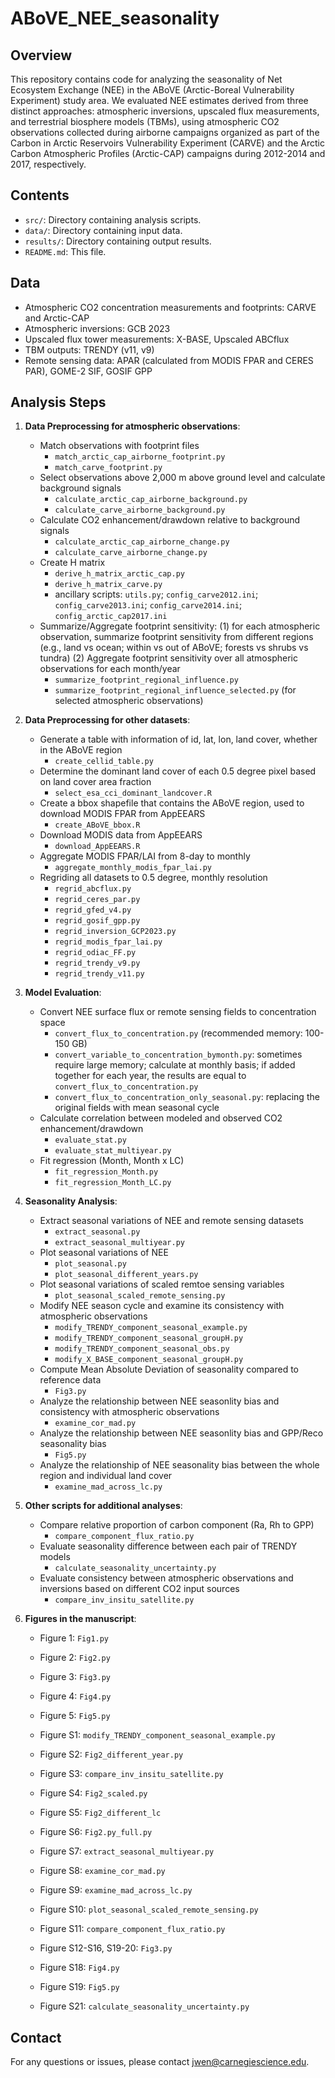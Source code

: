 # ABoVE_NEE_seasonality

## Overview

This repository contains code for analyzing the seasonality of Net Ecosystem Exchange (NEE) in the ABoVE (Arctic-Boreal Vulnerability Experiment) study area. We evaluated NEE estimates derived from three distinct approaches: atmospheric inversions, upscaled flux measurements, and terrestrial biosphere models (TBMs), using atmospheric CO2 observations collected during airborne campaigns organized as part of the Carbon in Arctic Reservoirs Vulnerability Experiment (CARVE) and the Arctic Carbon Atmospheric Profiles (Arctic-CAP) campaigns during 2012-2014 and 2017, respectively.

## Contents

- `src/`: Directory containing analysis scripts.
- `data/`: Directory containing input data.
- `results/`: Directory containing output results.
- `README.md`: This file.

## Data
- Atmospheric CO2 concentration measurements and footprints: CARVE and Arctic-CAP
- Atmospheric inversions: GCB 2023
- Upscaled flux tower measurements: X-BASE, Upscaled ABCflux
- TBM outputs: TRENDY (v11, v9)
- Remote sensing data: APAR (calculated from MODIS FPAR and CERES PAR), GOME-2 SIF, GOSIF GPP

## Analysis Steps

1. **Data Preprocessing for atmospheric observations**: 
    - Match observations with footprint files
        - `match_arctic_cap_airborne_footprint.py`
        - `match_carve_footprint.py`
    - Select observations above 2,000 m above ground level and calculate background signals
        - `calculate_arctic_cap_airborne_background.py`
        - `calculate_carve_airborne_background.py`
    - Calculate CO2 enhancement/drawdown relative to background signals
        - `calculate_arctic_cap_airborne_change.py`
        - `calculate_carve_airborne_change.py`
    - Create H matrix
        - `derive_h_matrix_arctic_cap.py`
        - `derive_h_matrix_carve.py`
        - ancillary scripts: `utils.py`; `config_carve2012.ini`; `config_carve2013.ini`; `config_carve2014.ini`; `config_arctic_cap2017.ini`
    - Summarize/Aggregate footprint sensitivity: 
    (1) for each atmospheric observation, summarize footprint sensitivity from different regions (e.g., land vs ocean; within vs out of ABoVE; forests vs shrubs vs tundra)
    (2) Aggregate footprint sensitivity over all atmospheric observations for each month/year
        - `summarize_footprint_regional_influence.py`
        - `summarize_footprint_regional_influence_selected.py` (for selected atmospheric observations)

2. **Data Preprocessing for other datasets**: 
    - Generate a table with information of id, lat, lon, land cover, whether in the ABoVE region
        - `create_cellid_table.py`
    - Determine the dominant land cover of each 0.5 degree pixel based on land cover area fraction
        - `select_esa_cci_dominant_landcover.R`
    - Create a bbox shapefile that contains the ABoVE region, used to download MODIS FPAR from AppEEARS
        -  `create_ABoVE_bbox.R`
    - Download MODIS data from AppEEARS
        - `download_AppEEARS.R`
    - Aggregate MODIS FPAR/LAI from 8-day to monthly
        - `aggregate_monthly_modis_fpar_lai.py`
    - Regriding all datasets to 0.5 degree, monthly resolution
        - `regrid_abcflux.py`
        - `regrid_ceres_par.py`
        - `regrid_gfed_v4.py`
        - `regrid_gosif_gpp.py`
        - `regrid_inversion_GCP2023.py`
        - `regrid_modis_fpar_lai.py`
        - `regrid_odiac_FF.py`
        - `regrid_trendy_v9.py`
        - `regrid_trendy_v11.py`

3. **Model Evaluation**:
    - Convert NEE surface flux or remote sensing fields to concentration space
        - `convert_flux_to_concentration.py` (recommended memory: 100-150 GB)
        - `convert_variable_to_concentration_bymonth.py`: sometimes require large memory; calculate at monthly basis; if added together for each year, the results are equal to `convert_flux_to_concentration.py`
        - `convert_flux_to_concentration_only_seasonal.py`: replacing the original fields with mean seasonal cycle
    - Calculate correlation between modeled and observed CO2 enhancement/drawdown
        - `evaluate_stat.py`
        - `evaluate_stat_multiyear.py`
    - Fit regression (Month, Month x LC)
        - `fit_regression_Month.py`
        - `fit_regression_Month_LC.py`

4. **Seasonality Analysis**:
    - Extract seasonal variations of NEE and remote sensing datasets
        - `extract_seasonal.py`
        - `extract_seasonal_multiyear.py`
    - Plot seasonal variations of NEE
        - `plot_seasonal.py`
        - `plot_seasonal_different_years.py`
    - Plot seasonal variations of scaled remtoe sensing variables
        - `plot_seasonal_scaled_remote_sensing.py`
    - Modify NEE season cycle and examine its consistency with atmospheric observations
        - `modify_TRENDY_component_seasonal_example.py`
        - `modify_TRENDY_component_seasonal_groupH.py`
        - `modify_TRENDY_component_seasonal_obs.py`
        - `modify_X_BASE_component_seasonal_groupH.py`
    - Compute Mean Absolute Deviation of seasonality compared to reference data
        - `Fig3.py`
    - Analyze the relationship between NEE seasonlity bias and consistency with atmospheric observations
        - `examine_cor_mad.py`
    - Analyze the relationship between NEE seasonlity bias and GPP/Reco seasonality bias
        - `Fig5.py`
    - Analyze the relationship of NEE seasonality bias between the whole region and individual land cover
        - `examine_mad_across_lc.py`

5. **Other scripts for additional analyses**:
    - Compare relative proportion of carbon component (Ra, Rh to GPP)
        - `compare_component_flux_ratio.py`
    - Evaluate seasonality difference between each pair of TRENDY models
        - `calculate_seasonality_uncertainty.py`
    - Evaluate consistency between atmospheric observations and inversions based on different CO2 input sources
        - `compare_inv_insitu_satellite.py`
    

6. **Figures in the manuscript**:
    - Figure 1: `Fig1.py`
    - Figure 2: `Fig2.py`
    - Figure 3: `Fig3.py`
    - Figure 4: `Fig4.py`
    - Figure 5: `Fig5.py`

    - Figure S1: `modify_TRENDY_component_seasonal_example.py`
    - Figure S2: `Fig2_different_year.py`
    - Figure S3: `compare_inv_insitu_satellite.py`
    - Figure S4: `Fig2_scaled.py`
    - Figure S5: `Fig2_different_lc`
    - Figure S6: `Fig2.py_full.py` 
    - Figure S7: `extract_seasonal_multiyear.py`
    - Figure S8: `examine_cor_mad.py`
    - Figure S9: `examine_mad_across_lc.py`
    - Figure S10: `plot_seasonal_scaled_remote_sensing.py`
    - Figure S11: `compare_component_flux_ratio.py`
    - Figure S12-S16, S19-20: `Fig3.py`
    - Figure S18: `Fig4.py`
    - Figure S19: `Fig5.py`
    - Figure S21: `calculate_seasonality_uncertainty.py`

## Contact

For any questions or issues, please contact jwen@carnegiescience.edu.